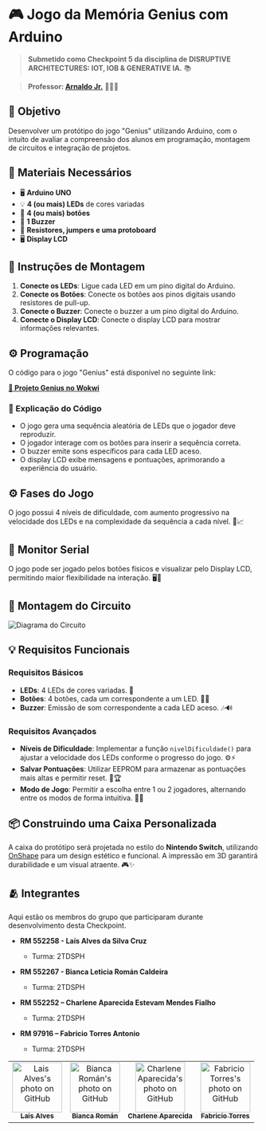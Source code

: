 # 🎮 Jogo da Memória Genius com Arduino

> **Submetido como Checkpoint 5 da disciplina de DISRUPTIVE ARCHITECTURES: IOT, IOB & GENERATIVE IA.** 📚
 
> **Professor: [Arnaldo Jr.](https://github.com/arnaldojr)** 👨🏻‍🏫

## 🎯 Objetivo
Desenvolver um protótipo do jogo "Genius" utilizando Arduino, com o intuito de avaliar a compreensão dos alunos em programação, montagem de circuitos e integração de projetos.

## 🔧 Materiais Necessários
- 🖥️ **Arduino UNO**
- 💡 **4 (ou mais) LEDs** de cores variadas
- 🔘 **4 (ou mais) botões**
- 🎵 **1 Buzzer**
- 🔌 **Resistores, jumpers e uma protoboard**
- 🖥️ **Display LCD**

## 📑 Instruções de Montagem
1. **Conecte os LEDs**: Ligue cada LED em um pino digital do Arduino.
2. **Conecte os Botões**: Conecte os botões aos pinos digitais usando resistores de pull-up.
3. **Conecte o Buzzer**: Conecte o buzzer a um pino digital do Arduino.
4. **Conecte o Display LCD**: Conecte o display LCD para mostrar informações relevantes.

## ⚙️ Programação
O código para o jogo "Genius" está disponível no seguinte link:

[**🚀 Projeto Genius no Wokwi**](https://wokwi.com/projects/411729434682390529)

### 📜 Explicação do Código
- O jogo gera uma sequência aleatória de LEDs que o jogador deve reproduzir.
- O jogador interage com os botões para inserir a sequência correta.
- O buzzer emite sons específicos para cada LED aceso.
- O display LCD exibe mensagens e pontuações, aprimorando a experiência do usuário.

## ⚙️ Fases do Jogo
O jogo possui 4 níveis de dificuldade, com aumento progressivo na velocidade dos LEDs e na complexidade da sequência a cada nível. 🚀📈

## 📡 Monitor Serial
O jogo pode ser jogado pelos botões físicos e visualizar pelo Display LCD, permitindo maior flexibilidade na interação. 🖥️🔄

## 🔧 Montagem do Circuito
![Diagrama do Circuito](https://github.com/user-attachments/assets/6d437544-e65d-49b5-854e-a01f5c2dc503)

## 💡 Requisitos Funcionais
### Requisitos Básicos
- **LEDs**: 4 LEDs de cores variadas. 🌈
- **Botões**: 4 botões, cada um correspondente a um LED. 🔘🔲
- **Buzzer**: Emissão de som correspondente a cada LED aceso. 🎶🔊

### Requisitos Avançados
- **Níveis de Dificuldade**: Implementar a função `nivelDificuldade()` para ajustar a velocidade dos LEDs conforme o progresso do jogo. ⚙️⚡
- **Salvar Pontuações**: Utilizar EEPROM para armazenar as pontuações mais altas e permitir reset. 💾🏆
- **Modo de Jogo**: Permitir a escolha entre 1 ou 2 jogadores, alternando entre os modos de forma intuitiva. 📱🔗

## 📦 Construindo uma Caixa Personalizada
A caixa do protótipo será projetada no estilo do **Nintendo Switch**, utilizando [OnShape](https://www.onshape.com/) para um design estético e funcional. A impressão em 3D garantirá durabilidade e um visual atraente. 🎮✨

## 🫂 Integrantes

Aqui estão os membros do grupo que participaram durante desenvolvimento desta Checkpoint.

* **RM 552258 - Laís Alves da Silva Cruz**
  - Turma: 2TDSPH

* **RM 552267 - Bianca Leticia Román Caldeira**
  - Turma: 2TDSPH
    
* **RM 552252 – Charlene Aparecida Estevam Mendes Fialho**
  - Turma: 2TDSPH

* **RM 97916 – Fabricio Torres Antonio**
  - Turma: 2TDSPH

<table>
  <tr>
    <td align="center">
      <a href="https://github.com/laiscrz">
        <img src="https://avatars.githubusercontent.com/u/133046134?v=4" width="100px;" alt="Lais Alves's photo on GitHub"/><br>
        <sub>
          <b>Lais Alves</b>
        </sub>
      </a>
    </td>
    <td align="center">
      <a href="https://github.com/biancaroman">
        <img src="https://avatars.githubusercontent.com/u/128830935?v=4" width="100px;" border-radius='50%' alt="Bianca Román's photo on GitHub"/><br>
        <sub>
          <b>Bianca Román</b>
        </sub>
      </a>
    </td>
    <td align="center">
      <a href="https://github.com/charlenefialho">
        <img src="https://avatars.githubusercontent.com/u/94643076?v=4" width="100px;" border-radius='50%' alt="Charlene Aparecida's photo on GitHub"/><br>
        <sub>
          <b>Charlene Aparecida</b>
        </sub>
      </a>
    </td>
    <td align="center">
      <a href="https://github.com/Fabs0602">
        <img src="https://avatars.githubusercontent.com/u/111320639?v=4" width="100px;" border-radius='50%' alt="Fabricio Torres's photo on GitHub"/><br>
        <sub>
          <b>Fabricio Torres</b>
        </sub>
      </a>
    </td>
  </tr>
</table>
